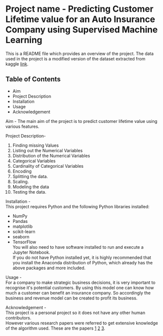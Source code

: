 # Project name - Predicting Customer Lifetime value for an Auto Insurance Company using Supervised Machine Learning
This is a README file which provides an overview of the project.  The data used in the project is a modified version of the dataset extracted from kaggle [link](https://www.kaggle.com/datasets/somjee/auto-insurance-customerlifetimevalue).       
## Table of Contents
- Aim
- Project Description
- Installation
- Usage
- Acknowledgement

Aim - The main aim of the project is to predict customer lifetime value using various features.

Project Description-
1. Finding missing Values
2. Listing out the Numerical Variables
3. Distribution of the Numerical Variables
4. Categorical Variables
5. Cardinality of Categorical Variables
6. Encoding
7. Splitting the data.
8. Scaling.
9. Modeling the data
10. Testing the data.

Installation -   
This project requires Python and the following Python libraries installed:
- NumPy
- Pandas
- matplotlib
- scikit-learn
- seaborn   
- TensorFlow  
You will also need to have software installed to run and execute a Jupyter Notebook.  
If you do not have Python installed yet, it is highly recommended that you install the Anaconda distribution of Python, which already has the above packages and more included.

Usage -   
For a company to make strategic business decisions, it is very important to recognise it's potential customers. By using this model one can know how much a customer can benefit an insurance company. So accordingly the business and revenue model can be created to profit its business.  
   
Acknowledgement -   
This project is a personal project so it does not have any other human contributors.   
However various research papers were referred to get extensive knowledge of the algorithm used. These are the papers [1](https://www.sciencedirect.com/science/article/abs/pii/S0306261918315010) [2](https://www.sciencedirect.com/science/article/abs/pii/S0304380019302145) [3](https://escholarship.org/uc/item/35x3v9t4). 
